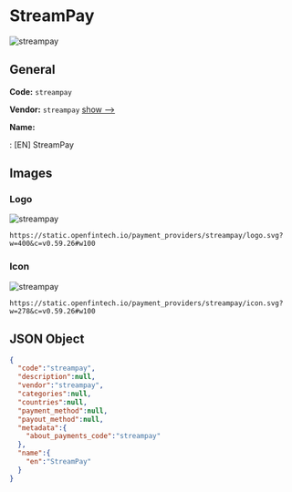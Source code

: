 
# StreamPay 
![streampay](https://static.openfintech.io/payment_providers/streampay/logo.svg?w=400&c=v0.59.26#w100)  

## General 
 
**Code:** `streampay` 
 
**Vendor:** `streampay` [show -->](/vendors/streampay/) 
 
**Name:** 
 
:	[EN] StreamPay 
 

## Images 

### Logo 
 
![streampay](https://static.openfintech.io/payment_providers/streampay/logo.svg?w=400&c=v0.59.26#w100)  

```
https://static.openfintech.io/payment_providers/streampay/logo.svg?w=400&c=v0.59.26#w100
```  

### Icon 
 
![streampay](https://static.openfintech.io/payment_providers/streampay/icon.svg?w=278&c=v0.59.26#w100)  

```
https://static.openfintech.io/payment_providers/streampay/icon.svg?w=278&c=v0.59.26#w100
```  

## JSON Object 

```json
{
  "code":"streampay",
  "description":null,
  "vendor":"streampay",
  "categories":null,
  "countries":null,
  "payment_method":null,
  "payout_method":null,
  "metadata":{
    "about_payments_code":"streampay"
  },
  "name":{
    "en":"StreamPay"
  }
}
```  
